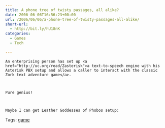 ```yaml
---
title: A phone tree of twisty passages, all alike?
date: 2006-06-06T16:56:23+00:00
url: /2006/06/06/a-phone-tree-of-twisty-passages-all-alike/
short-url:
  - http://bit.ly/hU18nK
categories:
  - Games
  - Tech

---
```

<div class='microid-mailto+http:sha1:252a3b35999a34cddc41d4a1a3cfe481ec89410f'>
  
    An enterprising person has set up <a href="http://uc.org/read/Zasterisk">a text-to-speech engine with his Asterisk PBX setup and allows a caller to interact with the classic Zork text adventure game</a>.
  
  
  
    Pure genius!
  
  
  
    Maybe I can get Leather Goddesses of Phobos setup:
  
</div>

<div class="st-post-tags">
  Tags: <a href="http://www.cavort.org/tag/game/" title="game" rel="tag">game</a><br />
</div>